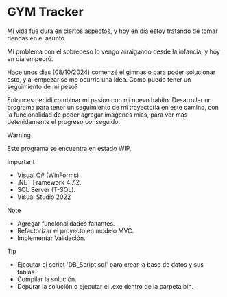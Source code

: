# GYM Tracker

Mi vida fue dura en ciertos aspectos, y hoy en dia estoy tratando de tomar riendas en el asunto.

Mi problema con el sobrepeso lo vengo arraigando desde la infancia, y hoy en dia empeoró.

Hace unos dias (08/10/2024) comenzé el gimnasio para poder solucionar esto, y al empezar
se me ocurrio una idea. Como puedo tener un seguimiento de mi peso?

Entonces decidí combinar mi pasion con mi nuevo habito: Desarrollar un programa para
tener un seguimiento de mi trayectoria en este camino, con la funcionalidad de poder agregar
imagenes mias, para ver mas detenidamente el progreso conseguido.

> [!WARNING]
> Este programa se encuentra en estado WIP.

> [!IMPORTANT]
> - Visual C# (WinForms).
> - .NET Framework 4.7.2.
> - SQL Server (T-SQL).
> - Visual Studio 2022

> [!NOTE]
> - Agregar funcionalidades faltantes.
> - Refactorizar el proyecto en modelo MVC.
> - Implementar Validación.

> [!TIP]
> - Ejecutar el script 'DB_Script.sql' para crear la base de datos y sus tablas.
> - Compilar la solución.
> - Depurar la solución o ejecutar el .exe dentro de la carpeta bin.
